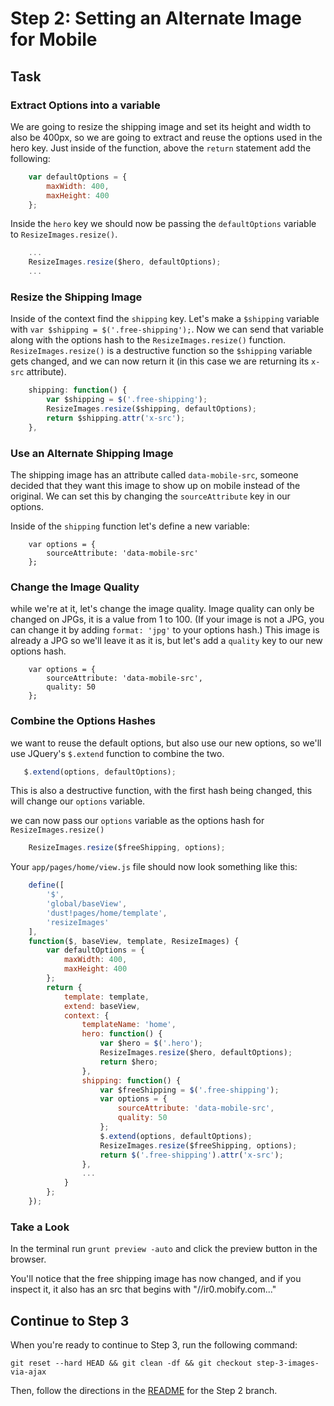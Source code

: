 # Step 2: Setting an Alternate Image for Mobile

## Task

### Extract Options into a variable

 We are going to resize the shipping image and set its height and width to also be 400px, so we are going to extract and reuse the options used in the hero key. Just inside of the function, above the `return` statement add the following:

```javascript
    var defaultOptions = {
        maxWidth: 400,
        maxHeight: 400
    };
```
Inside the `hero` key we should now be passing the `defaultOptions` variable to `ResizeImages.resize()`. 

``` javascript
    ...
    ResizeImages.resize($hero, defaultOptions);
    ...
```

### Resize the Shipping Image

Inside of the context find the `shipping` key. Let's make a `$shipping` variable with `var $shipping = $('.free-shipping');`. Now we can send that variable along with the options hash to the `ResizeImages.resize()` function. `ResizeImages.resize()` is a destructive function so the `$shipping` variable gets changed, and we can now return it (in this case we are returning its `x-src` attribute).

``` javascript
    shipping: function() {
        var $shipping = $('.free-shipping');
        ResizeImages.resize($shipping, defaultOptions);
        return $shipping.attr('x-src');
    },
```

### Use an Alternate Shipping Image

The shipping image has an attribute called `data-mobile-src`, someone decided that they want this image to show up on mobile instead of the original. We can set this by changing the `sourceAttribute` key in our options.

Inside of the `shipping` function let's define a new variable:

```
    var options = {
        sourceAttribute: 'data-mobile-src'
    };
```

### Change the Image Quality

while we're at it, let's change the image quality. Image quality can only be changed on JPGs, it is a value from 1 to 100. (If your image is not a JPG, you can change it by adding `format: 'jpg'` to your options hash.) This image is already a JPG so we'll leave it as it is, but let's add a `quality` key to our new options hash.

```
    var options = {
        sourceAttribute: 'data-mobile-src',
        quality: 50
    };
```

### Combine the Options Hashes

we want to reuse the default options, but also use our new options, so we'll use JQuery's `$.extend` function to combine the two.

``` javascript
   $.extend(options, defaultOptions);
```

This is also a destructive function, with the first hash being changed, this will change our `options` variable.

we can now pass our `options` variable as the options hash for `ResizeImages.resize()`

``` javascript
    ResizeImages.resize($freeShipping, options);
``` 

Your `app/pages/home/view.js` file should now look something like this:

``` javascript
    define([
        '$',
        'global/baseView',
        'dust!pages/home/template',
        'resizeImages'
    ],
    function($, baseView, template, ResizeImages) {
        var defaultOptions = {
            maxWidth: 400,
            maxHeight: 400
        };
        return {
            template: template,
            extend: baseView,
            context: {
                templateName: 'home',
                hero: function() {
                    var $hero = $('.hero');
                    ResizeImages.resize($hero, defaultOptions);
                    return $hero;
                },
                shipping: function() {
                    var $freeShipping = $('.free-shipping');
                    var options = {
                        sourceAttribute: 'data-mobile-src',
                        quality: 50
                    };
                    $.extend(options, defaultOptions);
                    ResizeImages.resize($freeShipping, options);
                    return $('.free-shipping').attr('x-src');
                },
                ...
            }
        };
    });
```

### Take a Look

In the terminal run `grunt preview -auto` and click the preview button in the browser. 

You'll notice that the free shipping image has now changed, and if you inspect it, it also has an src that begins with "//ir0.mobify.com..."


## Continue to Step 3

When you're ready to continue to Step 3, run the following command:

```
git reset --hard HEAD && git clean -df && git checkout step-3-images-via-ajax
```

Then, follow the directions in the [README](https://github.com/mobify/workshop--mobile-assets/blob/step-3-images-via-ajax/README.md) for the Step 2 branch.